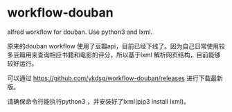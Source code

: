 # workflow-douban
alfred workflow for douban. Use python3 and lxml.

原来的douban workflow 使用了豆瓣api，目前已经下线了。因为自己日常使用较多豆瓣用来查询相应书籍和电影的评分，所以基于lxml 解析网页结构，目前能够较好运行。

可以通过 https://github.com/ykdsg/workflow-douban/releases 进行下载最新版。

请确保命令行能执行python3 ，并安装好了lxml(pip3 install lxml)。